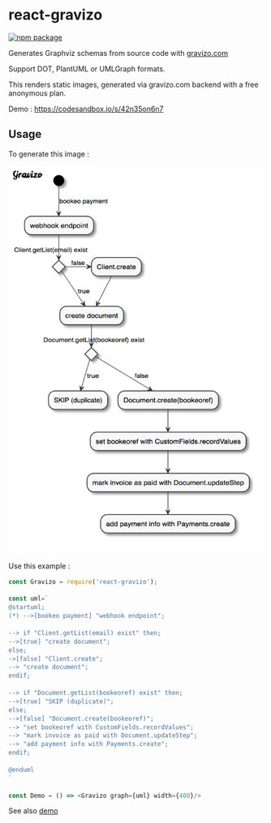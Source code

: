 # react-gravizo

[![npm package][npm-badge]][npm]

Generates Graphviz schemas from source code with [gravizo.com](http://gravizo.com/)

Support DOT, PlantUML or UMLGraph formats.

This renders static images, generated via gravizo.com backend with a free anonymous plan.

Demo : https://codesandbox.io/s/42n35on6n7

## Usage

To generate this image :

![demo](./demo.png)

Use this example :

```js
const Gravizo = require('react-gravizo');

const uml=`
@startuml;
(*) -->[bookeo payment] "webhook endpoint";

--> if "Client.getList(email) exist" then;
-->[true] "create document";
else;
->[false] "Client.create";
--> "create document";
endif;

--> if "Document.getList(bookeoref) exist" then;
-->[true] "SKIP (duplicate)";
else;
-->[false] "Document.create(bookeoref)";
--> "set bookeoref with CustomFields.recordValues";
--> "mark invoice as paid with Document.updateStep";
--> "add payment info with Payments.create";
endif;

@enduml
`

const Demo = () => <Gravizo graph={uml} width={400}/>
```

See also [demo](http://revolunet.github.io/react-gravizo)

[npm-badge]: https://img.shields.io/npm/v/react-gravizo.png?style=flat-square
[npm]: https://www.npmjs.org/package/react-gravizo

